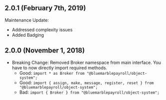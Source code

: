## 2.0.1 (February 7th, 2019)

Maintenance Update:

* Addressed complexity issues
* Added Badging

## 2.0.0 (November 1, 2018)

* Breaking Change: Removed Broker namespace from main interface.  You have to now directly import required methods.
  - Good: `import * as Broker from "@bluemarblepayroll/object-system";`
  - Good: `import { assign, make, message, register, reset } from "@bluemarblepayroll/object-system";`
  - Bad: `import { Broker } from "@bluemarblepayroll/object-system";`
